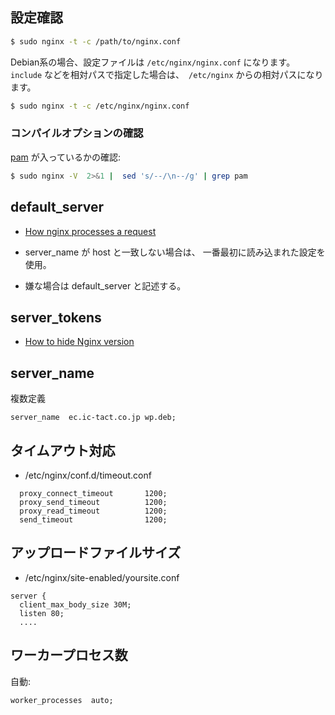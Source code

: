 ## 設定確認


~~~bash
$ sudo nginx -t -c /path/to/nginx.conf
~~~

Debian系の場合、設定ファイルは `/etc/nginx/nginx.conf` になります。
`include` などを相対パスで指定した場合は、　`/etc/nginx` からの相対パスになります。

~~~bash
$ sudo nginx -t -c /etc/nginx/nginx.conf
~~~

### コンパイルオプションの確認

[pam](nginx.auth.pam.md) が入っているかの確認:

~~~bash
$ sudo nginx -V  2>&1 |  sed 's/--/\n--/g' | grep pam
~~~

## default_server

- [How nginx processes a request](http://nginx.org/en/docs/http/request_processing.html)

- server_name が host と一致しない場合は、 一番最初に読み込まれた設定を使用。
- 嫌な場合は default_server と記述する。

## server_tokens

- [How to hide Nginx version](https://www.scalescale.com/tips/nginx/how-to-hide-nginx-version/)


## server_name

複数定義

~~~
server_name  ec.ic-tact.co.jp wp.deb;
~~~


## タイムアウト対応

- /etc/nginx/conf.d/timeout.conf

~~~
  proxy_connect_timeout       1200;
  proxy_send_timeout          1200;
  proxy_read_timeout          1200;
  send_timeout                1200;
~~~

## アップロードファイルサイズ

- /etc/nginx/site-enabled/yoursite.conf

~~~
server {
  client_max_body_size 30M;
  listen 80;
  ....
~~~

## ワーカープロセス数

自動:

~~~
worker_processes  auto;
~~~
